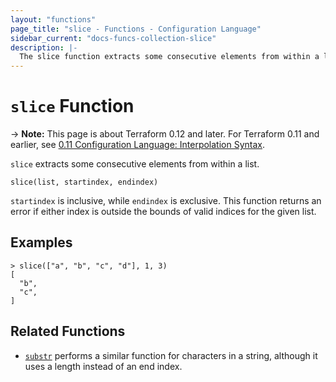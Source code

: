 ```yaml
---
layout: "functions"
page_title: "slice - Functions - Configuration Language"
sidebar_current: "docs-funcs-collection-slice"
description: |-
  The slice function extracts some consecutive elements from within a list.
---
```


# `slice` Function

-> **Note:** This page is about Terraform 0.12 and later. For Terraform 0.11 and
earlier, see
[0.11 Configuration Language: Interpolation Syntax](../../configuration-0-11/interpolation.html).

`slice` extracts some consecutive elements from within a list.

```hcl
slice(list, startindex, endindex)
```

`startindex` is inclusive, while `endindex` is exclusive. This function returns
an error if either index is outside the bounds of valid indices for the given
list.

## Examples

```
> slice(["a", "b", "c", "d"], 1, 3)
[
  "b",
  "c",
]
```

## Related Functions

* [`substr`](./substr.html) performs a similar function for characters in a
  string, although it uses a length instead of an end index.
